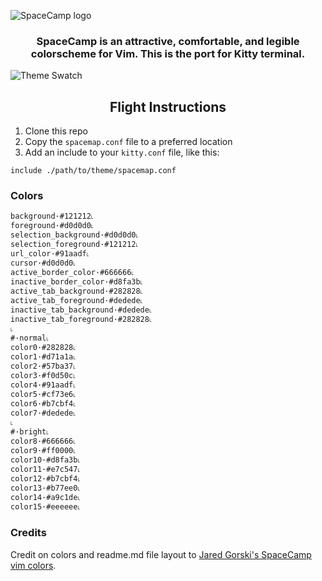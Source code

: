 ![SpaceCamp logo](https://github.com/jaredgorski/SpaceCamp/raw/master/.media/spacecamp_header_lt.svg?sanitize=true)

<div align="center">
  <h3>
    SpaceCamp is an attractive, comfortable, and legible colorscheme for Vim. This is the port for Kitty terminal.
  </h3>
</div>

![Theme Swatch](https://github.com/jaredgorski/SpaceCamp/raw/master/.media/spacecamp_colors.png)

<div align="center">
  <h2>
    Flight Instructions
  </h2>
</div>

1. Clone this repo
2. Copy the `spacemap.conf` file to a preferred location
3. Add an include to your `kitty.conf` file, like this:

```
include ./path/to/theme/spacemap.conf
```

### Colors

```
background·#121212˪
foreground·#d0d0d0˪
selection_background·#d0d0d0˪
selection_foreground·#121212˪
url_color·#91aadf˪
cursor·#d0d0d0˪
active_border_color·#666666˪
inactive_border_color·#d8fa3b˪
active_tab_background·#282828˪
active_tab_foreground·#dedede˪
inactive_tab_background·#dedede˪
inactive_tab_foreground·#282828˪
˪
#·normal˪
color0·#282828˪
color1·#d71a1a˪
color2·#57ba37˪
color3·#f0d50c˪
color4·#91aadf˪
color5·#cf73e6˪
color6·#b7cbf4˪
color7·#dedede˪
˪
#·bright˪
color8·#666666˪
color9·#ff0000˪
color10·#d8fa3b˪
color11·#e7c547˪
color12·#b7cbf4˪
color13·#b77ee0˪
color14·#a9c1de˪
color15·#eeeeee˪
```

### Credits

Credit on colors and readme.md file layout to [Jared Gorski's SpaceCamp vim colors](https://github.com/jaredgorski/SpaceCamp).
